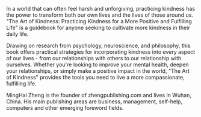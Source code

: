 
In a world that can often feel harsh and unforgiving, practicing kindness has the power to transform both our own lives and the lives of those around us. "The Art of Kindness: Practicing Kindness for a More Positive and Fulfilling Life" is a guidebook for anyone seeking to cultivate more kindness in their daily life.

Drawing on research from psychology, neuroscience, and philosophy, this book offers practical strategies for incorporating kindness into every aspect of our lives - from our relationships with others to our relationship with ourselves. Whether you're looking to improve your mental health, deepen your relationships, or simply make a positive impact in the world, "The Art of Kindness" provides the tools you need to live a more compassionate, fulfilling life.

MingHai Zheng is the founder of zhengpublishing.com and lives in Wuhan, China. His main publishing areas are business, management, self-help, computers and other emerging foreword fields.

